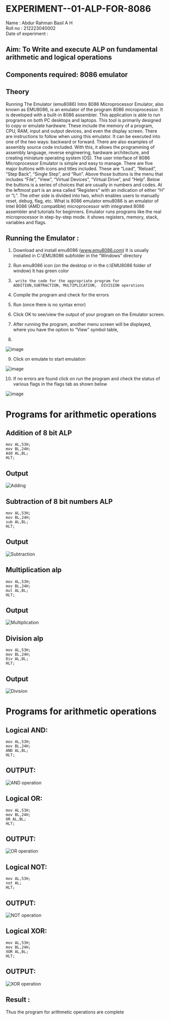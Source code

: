 # EXPERIMENT--01-ALP-FOR-8086
Name : Abdur Rahman Basil A H
<br>
Roll no : 212223040002
<br>
Date of experiment :





## Aim: To Write and execute ALP on fundamental arithmetic and logical operations
## Components required: 8086  emulator 
## Theory 
Running The Emulator (emu8086) Intro 8086 Microprocessor Emulator, also known as EMU8086, is an emulator of the program 8086 microprocessor. It is developed with a built-in 8086 assembler. This application is able to run programs on both PC desktops and laptops. This tool is primarily designed to copy or emulate hardware. These include the memory of a program, CPU, RAM, input and output devices, and even the display screen. There are instructions to follow when using this emulator. It can be executed into one of the two ways: backward or forward. There are also examples of assembly source code included. With this, it allows the programming of assembly language, reverse engineering, hardware architecture, and creating miniature operating system (OS). The user interface of 8086 Microprocessor Emulator is simple and easy to manage. There are five major buttons with icons and titles included. These are “Load”, “Reload”, “Step Back”, “Single Step”, and “Run”. Above those buttons is the menu that includes “File”, “View”, “Virtual Devices”, “Virtual Drive”, and “Help”. Below the buttons is a series of choices that are usually in numbers and codes. At the leftmost part is an area called “Registers” with an indication of either “H” or “L”. The other side is divided into two, which enables users to manually reset, debug, flag, etc. What is 8086 emulator emu8086 is an emulator of Intel 8086 (AMD compatible) microprocessor with integrated 8086 assembler and tutorials for beginners. Emulator runs programs like the real microprocessor in step-by-step mode. it shows registers, memory, stack, variables and flags.


 ## Running the Emulator :
1.	Download and install emu8086 (www.emu8086.com) It is usually installed in C:\EMU8086 subfolder in the “Windows” directory
2.	  Run  emu8086 icon (on the desktop or in the c:\EMU8086 folder of window) It has green color 
 
 
3.		write the code for the appropriate program for ADDITION,SUBTRACTION, MULTIPLICATION,  DIVISION operations 

4.	 Compile the program and check for the errors 
5.	Run (once there is no syntax error) 

6.	Click OK to see/view the output of your program on the Emulator screen. 


7.	After running the program, another menu screen will be displayed, where you have the option to “View” symbol table,
8.	 


![image](https://user-images.githubusercontent.com/36288975/189273263-d65baae9-4b8f-4723-afb3-c0ffa4052b04.png)











9.	Click on emulate to start emulation 








![image](https://user-images.githubusercontent.com/36288975/189273273-9bb36ec1-e2e8-4892-8d35-37707332bfdc.png)








10.	If no errors are found click on run the program and check the status of various flags in the flags tab as shown below 






![image](https://user-images.githubusercontent.com/36288975/189273277-113a2a33-4a40-4ff8-95a5-ecd3a1f504fe.png)







# Programs for arithmetic  operations

## Addition  of 8 bit ALP 
```
mov AL,53H;
mov BL,24H;
Add AL,BL;
HLT;
```


## Output  
![Adding](https://github.com/user-attachments/assets/58d68f9a-fe55-497b-bb02-303744021ace)

 
## Subtraction   of 8 bit numbers  ALP 
 ```
mov AL,53H;
mov BL,24H;
sub AL,BL;
HLT;
```
## Output  
![Subtraction](https://github.com/user-attachments/assets/b09f6980-61d3-4205-97ec-07840d5c7754)

## Multiplication alp 
```
mov AL,53H;
mov BL,24H;
mul AL,BL;
HLT;
```
 ## Output  
![Multiplication](https://github.com/user-attachments/assets/be4a28e0-92cd-4a0f-b48b-35a9b4c627cf)


## Division alp 
```
mov AL,53H;
mov BL,24H;
Div AL,BL;
HLT;
```
## Output  
![Division](https://github.com/user-attachments/assets/ad9662b8-b834-4812-84d7-b99fede3a2ff)

# Programs for arithmetic  operations
## Logical AND:
```
mov AL,53H;
mov BL,24H;
AND AL,BL;
HLT;
```

## OUTPUT:
![AND operation](https://github.com/user-attachments/assets/52ec0ce3-61d5-4b63-ac8a-df1539d5e10a)

## Logical OR:
```
mov AL,53H;
mov BL,24H;
OR AL,BL;
HLT;
```

## OUTPUT:
![OR operation](https://github.com/user-attachments/assets/92e9f05d-6f80-4874-babf-be2d26b5462b)

## Logical NOT:
```
mov AL,53H;
not AL;
HLT;
```

## OUTPUT:
![NOT operation](https://github.com/user-attachments/assets/e4361323-edd2-4d57-9428-959010f2c482)

## Logical XOR:
```
mov AL,53H;
mov BL,24H;
XOR AL,BL;
HLT;
```
## OUTPUT:
![XOR operation](https://github.com/user-attachments/assets/3150fb06-3795-4af8-9b76-739278e36b26)


## Result :
Thus the program for arithmetic operations are complete









